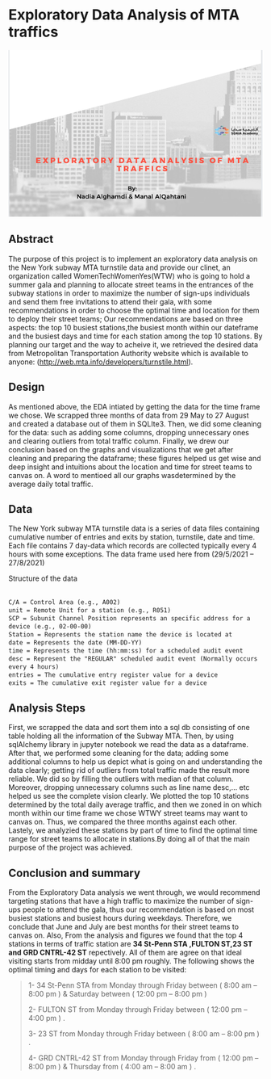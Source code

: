 # Exploratory Data Analysis of MTA traffics
![](/img/header.png)
## Abstract 

The purpose of this project is to implement an exploratory data analysis on the New York subway MTA turnstile data and provide our clinet, an organization called WomenTechWomenYes(WTW) who is going to hold a summer gala and planning to allocate street teams in the entrances of the subway stations in order to maximize the number of sign-ups individuals and send them free invitations to attend their gala, with some recommendations in order to choose the optimal time and location for them to deploy their street teams; Our recommendations are based on three aspects: the top 10 busiest stations,the busiest month within our dateframe and the busiest days and time for each station among the top 10 stations. By planning our target and the way to acheive it, we retrieved the desired data from Metropolitan Transportation Authority website which is available to anyone: (http://web.mta.info/developers/turnstile.html).

## Design 
 As mentioned above, the EDA intiated by getting the data for the time frame we chose. We scrapped three months of data from 29 May to 27 August and created a database out of them in SQLIte3. Then, we did some cleaning for the data: such as adding some columns, dropping unnecessary ones and clearing outliers from total traffic column. Finally, we drew our conclusion based on the graphs and visualizations that we get after cleaning and preparing the dataframe; these figures helped us get wise and deep insight and intuitions about the location and time for street teams to canvas on. A word to mentioed all our graphs wasdetermined by the average daily total traffic.

## Data

The New York subway MTA turnstile data is a series of data files containing cumulative number of entries and exits by station, turnstile, date and time. Each file contains 7 day-data which records are collected typically every 4 hours with some exceptions. The data frame used here from (29/5/2021 – 27/8/2021)

Structure of the data 
```

C/A = Control Area (e.g., A002) 
unit = Remote Unit for a station (e.g., R051)
SCP = Subunit Channel Position represents an specific address for a device (e.g., 02-00-00)
Station = Represents the station name the device is located at
date = Represents the date (MM-DD-YY)
time = Represents the time (hh:mm:ss) for a scheduled audit event
desc = Represent the "REGULAR" scheduled audit event (Normally occurs every 4 hours)
entries = The cumulative entry register value for a device
exits = The cumulative exit register value for a device
```

## Analysis Steps 

First, we scrapped the data and sort them into a sql db consisting of one table holding all the information of the Subway MTA. Then, by using sqlAlchemy library in jupyter notebook we read the data as a dataframe. After that, we performed some cleaning for the data; adding some additional columns to help us depict what is going on and understanding the data clearly; getting rid of outliers from total traffic made the result more reliable. We did so by filling the outliers with median of that column. Moreover, dropping unnecessary columns such as line name desc,… etc helped us see the complete vision clearly. We plotted the top 10 stations determined by the total daily average traffic, and then we zoned in on which month within our time frame we chose WTWY street teams may want to canvas on. Thus, we compared the three months against each other. Lastely, we analyzied these stations by part of time to find the optimal time range for street teams to allocate in stations.By doing all of that the main purpose of the project was achieved. 

## Conclusion and summary 


From the Exploratory Data analysis we went through, we would recommend targeting stations that have a high traffic to maximize the number of sign-ups people to attend the gala, thus our recommendation is based on most busiest stations and busiest hours during weekdays. Therefore, we conclude that June and July are best months for  their street teams to canvas on. Also, From the analysis and figures we found that the top 4 stations in terms of traffic station are **34 St-Penn STA ,FULTON ST,23 ST and GRD CNTRL-42 ST** repectively. All of them are agree on that ideal visiting starts from midday until 8:00 pm roughly. The following shows the optimal timing and days for each station to be visited:  
  > 1- 34 St-Penn STA  from Monday through Friday between ( 8:00 am – 8:00 pm ) 
& Saturday between ( 12:00 pm – 8:00 pm ) 
>
> 2- FULTON ST from  Monday through Friday between ( 12:00 pm – 4:00 pm ) .
>
> 3- 23 ST from Monday through Friday between ( 8:00 am – 8:00 pm ) . 
>
> 4- GRD CNTRL-42 ST from Monday through Friday from ( 12:00 pm – 8:00 pm ) & Thursday from ( 4:00 am – 8:00 am ) .



